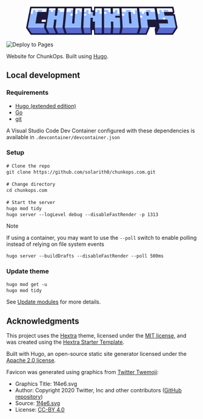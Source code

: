 <p align="center">
  <img src="static/images/chunkops_logo.png" alt="ChunkOps logo" width="400">
</p>

![Deploy to Pages](https://github.com/solarith0/chunkops.com/actions/workflows/pages.yaml/badge.svg)

Website for ChunkOps. Built using [Hugo](https://gohugo.io/).

## Local development

### Requirements
- [Hugo (extended edition)](https://gohugo.io/getting-started/installing/)
- [Go](https://golang.org/doc/install)
- [git](https://git-scm.com)

A Visual Studio Code Dev Container configured with these dependencies is available in `.devcontainer/devcontainer.json`


### Setup

```shell
# Clone the repo
git clone https://github.com/solarith0/chunkops.com.git

# Change directory
cd chunkops.com

# Start the server
hugo mod tidy
hugo server --logLevel debug --disableFastRender -p 1313
```

> [!NOTE]
> If using a container, you may want to use the `--poll` switch to enable polling instead of relying on file system events
> ```shell
> hugo server --buildDrafts --disableFastRender --poll 500ms
> ```

### Update theme

```shell
hugo mod get -u
hugo mod tidy
```

See [Update modules](https://gohugo.io/hugo-modules/use-modules/#update-modules) for more details.

## Acknowledgments

This project uses the [Hextra](https://github.com/imfing/hextra) theme, licensed under the [MIT license](https://opensource.org/licenses/MIT), and was created using the [Hextra Starter Template](https://github.com/imfing/hextra-starter-template).

Built with Hugo, an open-source static site generator licensed under the [Apache 2.0 license](https://opensource.org/license/apache-2-0).

Favicon was generated using graphics from [Twitter Twemoji](https://github.com/twitter/twemoji):
- Graphics Title: 1f4e6.svg
- Author: Copyright 2020 Twitter, Inc and other contributors ([GitHub repository](https://github.com/twitter/twemoji))
- Source: [1f4e6.svg](https://github.com/twitter/twemoji/blob/master/assets/svg/1f4e6.svg)
- License: [CC-BY 4.0](https://creativecommons.org/licenses/by/4.0/)
